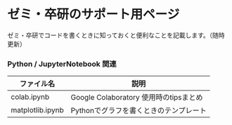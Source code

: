 # ゼミ・卒研のサポート用ページ

ゼミ・卒研でコードを書くときに知っておくと便利なことを記載します。（随時更新）

### Python / JupyterNotebook 関連

| ファイル名        | 説明                                   | 
| ----------------- | -------------------------------------- | 
| colab.ipynb | Google Colaboratory 使用時のtipsまとめ | 
| matplotlib.ipynb  | Pythonでグラフを書くときのテンプレート | 




